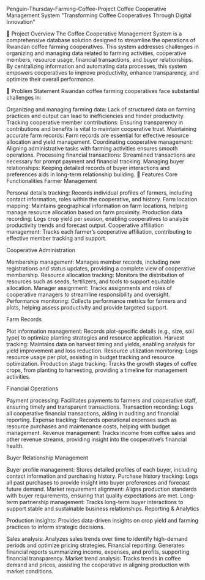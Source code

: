 Penguin-Thursday-Farming-Coffee-Project
Coffee Cooperative Management System
"Transforming Coffee Cooperatives Through Digital Innovation"

📝 Project Overview
The Coffee Cooperative Management System is a comprehensive database solution designed to streamline the operations of Rwandan coffee farming cooperatives. This system addresses challenges in organizing and managing data related to farming activities, cooperative members, resource usage, financial transactions, and buyer relationships. By centralizing information and automating data processes, this system empowers cooperatives to improve productivity, enhance transparency, and optimize their overall performance.

🎯 Problem Statement
Rwandan coffee farming cooperatives face substantial challenges in:

Organizing and managing farming data: Lack of structured data on farming practices and output can lead to inefficiencies and hinder productivity.
Tracking cooperative member contributions: Ensuring transparency in contributions and benefits is vital to maintain cooperative trust.
Maintaining accurate farm records: Farm records are essential for effective resource allocation and yield management.
Coordinating cooperative management: Aligning administrative tasks with farming activities ensures smooth operations.
Processing financial transactions: Streamlined transactions are necessary for prompt payment and financial tracking.
Managing buyer relationships: Keeping detailed records of buyer interactions and preferences aids in long-term relationship building.
🎁 Features
Core Functionalities
Farmer Management

Personal details tracking: Records individual profiles of farmers, including contact information, roles within the cooperative, and history.
Farm location mapping: Maintains geographical information on farm locations, helping manage resource allocation based on farm proximity.
Production data recording: Logs crop yield per season, enabling cooperatives to analyze productivity trends and forecast output.
Cooperative affiliation management: Tracks each farmer’s cooperative affiliation, contributing to effective member tracking and support.

Cooperative Administration

Membership management: Manages member records, including new registrations and status updates, providing a complete view of cooperative membership.
Resource allocation tracking: Monitors the distribution of resources such as seeds, fertilizers, and tools to support equitable allocation.
Manager assignment: Tracks assignments and roles of cooperative managers to streamline responsibility and oversight.
Performance monitoring: Collects performance metrics for farmers and plots, helping assess productivity and provide targeted support.

Farm Records

Plot information management: Records plot-specific details (e.g., size, soil type) to optimize planting strategies and resource application.
Harvest tracking: Maintains data on harvest timing and yields, enabling analysis for yield improvement and loss reduction.
Resource utilization monitoring: Logs resource usage per plot, assisting in budget tracking and resource optimization.
Production stage tracking: Tracks the growth stages of coffee crops, from planting to harvesting, providing a timeline for management activities.

Financial Operations

Payment processing: Facilitates payments to farmers and cooperative staff, ensuring timely and transparent transactions.
Transaction recording: Logs all cooperative financial transactions, aiding in auditing and financial reporting.
Expense tracking: Records operational expenses such as resource purchases and maintenance costs, helping with budget management.
Revenue management: Tracks income from coffee sales and other revenue streams, providing insight into the cooperative’s financial health.

Buyer Relationship Management

Buyer profile management: Stores detailed profiles of each buyer, including contact information and purchasing history.
Purchase history tracking: Logs all past purchases to provide insight into buyer preferences and forecast future demand.
Market requirement alignment: Aligns production standards with buyer requirements, ensuring that quality expectations are met.
Long-term partnership management: Tracks long-term buyer interactions to support stable and sustainable business relationships.
Reporting & Analytics

Production insights: Provides data-driven insights on crop yield and farming practices to inform strategic decisions.

Sales analysis: Analyzes sales trends over time to identify high-demand periods and optimize pricing strategies.
Financial reporting: Generates financial reports summarizing income, expenses, and profits, supporting financial transparency.
Market trend analysis: Tracks trends in coffee demand and prices, assisting the cooperative in aligning production with market conditions.
